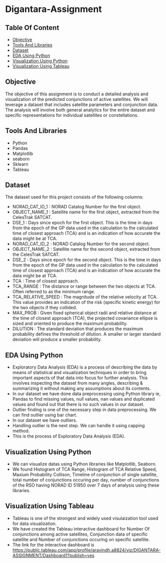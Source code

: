 # Digantara-Assignment
## Table Of Content
- [Objective](#Objective)
- [Tools And Libraries](#Tools-And-Libraries)
- [Dataset](#Dataset)
- [EDA Using Python](#EDA-Using-Python)
- [Visualization Using Python](#Visualization-Using-Python)
- [Visualization Using Tableau](#Visualization-Using-Tableau)
## Objective
The objective of this assignment is to conduct a detailed analysis and visualization of the predicted conjunctions of active satellites. We will leverage a dataset that includes satellite parameters and conjunction data. The analysis will involve both general analytics for the entire dataset and specific representations for individual satellites or constellations. 
## Tools And Libraries
- Python
- Pandas
- Matplotlib
- seaborn
- Sklearn
- Tableau
## Dataset
The dataset used for this project consists of the following columns:
- NORAD_CAT_ID_1 : NORAD Catalog Number for the first object.
- OBJECT_NAME_1 : Satellite name for the first object, extracted from the CelesTrak SATCAT.
- DSE_1 : Days since epoch for the first object. This is the time in days from the epoch of the GP data used in the calculation to the calculated time of closest approach (TCA) and is an indication of how accurate the data might be at TCA.
- NORAD_CAT_ID_2 : NORAD Catalog Number for the second object.
- OBJECT_NAME_2 : Satellite name for the second object, extracted from the CelesTrak SATCAT.
- DSE_2	: Days since epoch for the second object. This is the time in days from the epoch of the GP data used in the calculation to the calculated time of closest approach (TCA) and is an indication of how accurate the data might be at TCA.
- TCA : Time of closest approach.
- TCA_RANGE : The distance or range between the two objects at TCA. Often referred to as the minimum range.
- TCA_RELATIVE_SPEED : The magnitude of the relative velocity at TCA. This value provides an indication of the risk (specific kinetic energy) for the two objects if they collided. 
- MAX_PROB : Given fixed spherical object radii and relative distance at the time of closest approach (TCA), the projected covariance ellipse is sized and oriented to produce the maximum probability.
- DILUTION : The standard deviation that produces the maximum probability defines the threshold of dilution. A smaller or larger standard deviation will produce a smaller probability.
## EDA Using Python
- Exploratory Data Analysis (EDA) is a process of describing the data by means of statistical and visualization techniques in order to bring important aspects of that data into focus for further analysis. This involves inspecting the dataset from many angles, describing & summarizing it without making any assumptions about its contents.
- In our dataset we have done data preprocessing using Python library ie, Pandas to find missing values, null values, nan values and duplicated values and found out that there is no such values in our dataset.
- Outlier finding is one of the necessary step in data preprocessing. We can find outlier using bar chart.
- In our dataset we have outliers.
- Handling outlier is the next step. We can handle it using capping method.
- This is the process of Exploratory Data Analysis (EDA).
## Visualization Using Python
- We can visualize datas using Python libraries like Matplotlib, Seaborn.
- We found Histogram of TCA Range, Histogram of TCA Relative Speed, Maxium Probability Collison, Timeline of conjunction of single satellite, total number of conjunctions occuring per day, number of conjunctions of the RSO having NORAD ID 51950 over 7 days of analysis using these libraries.
## Visualization Using Tableau
- Tableau is one of the strongest and widely used visulaization tool used for data visualization.
- We have created the Tableau interactive dashboard for Number Of conjunctions among active satellites, Conjunction data of specific satellite and Number of conjunctions occuring on specific satellite.
- The link for the interactive dashboard is https://public.tableau.com/app/profile/aravindh.a8824/viz/DIGANTARA-ASSIGNMENT/Dashboard1?publish=yes
